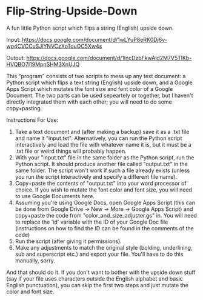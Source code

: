 # Flip-String-Upside-Down
A fun little Python script which flips a string (English) upside down.

Input: https://docs.google.com/document/d/1wLYuP8eRK0Dj6v-wp4CVCCuSJlYNVCzXoTouOC5Xw4s

Output: https://docs.google.com/document/d/1lncDzbFkwAld2M7V5TlKb-HVQBO7I19MpnSHM3XnUJQ

This "program" consists of two scripts to mess up any text document: a Python script which flips a text string (English) upside down,
and a Google Apps Script which mutates the font size and font color of a Google Document. The two parts can be used sepeartely or together,
but I haven't directly integrated them with each other; you will need to do some copy+pasting.

Instructions For Use:
1. Take a text document and (after making a backup) save it as a .txt file and name it "input.txt". Alternatively, you can run the Python
   script interactively and load the file with whatever name it is, but it must be a .txt file or weird things will probably happen.
2. With your "input.txt" file in the same folder as the Python script, run the Python script. It should produce another file called
   "output.txt" in the same folder. The script won't work if such a file already exists (unless you run the script interactively and
   specify a different file name).
3. Copy+paste the contents of "output.txt" into your word processor of choice. If you wish to mutate the font color and font size, you
   will need to use Google Documents here.
4. Assuming you're using Google Docs, open Google Apps Script (this can be done from Google Drive -> New -> More -> Google Apps Script)
   and copy+paste the code from "color_and_size_adjuster.gs" in. You will need to replace the 'id' variable with the ID of your Google
   Doc file (instructions on how to find the ID can be found in the comments of the code)
5. Run the script (after giving it permissions).
6. Make any adjustments to match the original style (bolding, underlining, sub and superscript etc.) and export your file. You'll have
   to do this manually, sorry.

And that should do it. If you don't want to bother with the upside down stuff (say if your file uses characters outside the English
alphabet and basic English punctuation), you can skip the first two steps and just mutate the color and font size.
